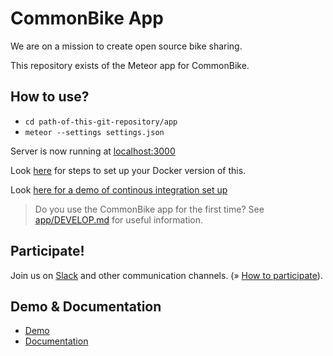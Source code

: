 # CommonBike App

We are on a mission to create open source bike sharing.

This repository exists of the Meteor app for CommonBike.

## How to use?

- `cd path-of-this-git-repository/app`
- `meteor --settings settings.json`

Server is now running at [localhost:3000](http://localhost:3000)

Look [here](Dockerstart.md) for steps to set up your Docker version of this.

Look [here for a demo of continous integration set up](https://github.com/pve/meteor-ci-demo)

> Do you use the CommonBike app for the first time? See [app/DEVELOP.md](app/DEVELOP.md) for useful information.

## Participate!

Join us on [Slack](http://slack.common.bike) and other communication channels. (&raquo; [How to participate](https://github.com/CommonBike/wiki/wiki/How-to-participate)).

## Demo & Documentation

- [Demo](https://common.bike)
- [Documentation](https://github.com/CommonBike/commonbike-documentation/wiki)

